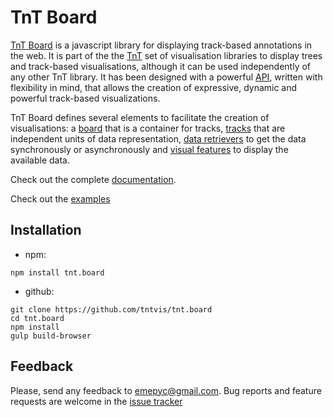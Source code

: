 # TnT Board
[TnT Board](http://tntvis.github.io/tnt.board) is a javascript library for displaying track-based annotations in the web. It is part of the the [TnT](http://tntvis.github.io/tnt/) set of visualisation libraries to display trees and track-based visualisations, although it can be used independently of any other TnT library. It has been designed with a powerful [API](http://tntvis.github.io/tnt.board/api/), written with flexibility in mind, that allows the creation of expressive, dynamic and powerful track-based visualizations.

TnT Board defines several elements to facilitate the creation of visualisations: a [board](http://tntvis.github.io/tnt.board/api/board/index.html#Board) that is a container for tracks, [tracks](http://tntvis.github.io/tnt.board/api/board/index.html#Track) that are independent units of data representation, [data retrievers](http://tntvis.github.io/tnt.board/api/board/index.html#Data) to get the data synchronously or asynchronously and [visual features](http://tntvis.github.io/tnt.board/api/board/index.html#Display) to display the available data.

Check out the complete [documentation](http://tntvis.github.io/tnt.board/).

Check out the [examples](http://tntvis.github.io/tnt.board/examples/)

## Installation

- npm:

```
npm install tnt.board
```

- github:

```
git clone https://github.com/tntvis/tnt.board
cd tnt.board
npm install
gulp build-browser
```

## Feedback
Please, send any feedback to emepyc@gmail.com.
Bug reports and feature requests are welcome in the [issue tracker](https://github.com/tntvis/tnt.board/issues/new)
